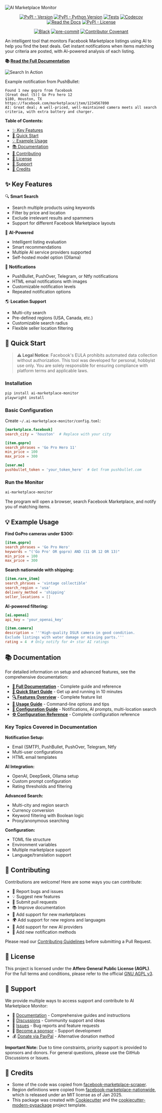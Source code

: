 ![AI Marketplace Monitor](docs/AIMM_neutral.png)

<div align="center">

[![PyPI - Version](https://img.shields.io/pypi/v/ai-marketplace-monitor.svg)](https://pypi.python.org/pypi/ai-marketplace-monitor)
[![PyPI - Python Version](https://img.shields.io/pypi/pyversions/ai-marketplace-monitor.svg)](https://pypi.python.org/pypi/ai-marketplace-monitor)
[![Tests](https://github.com/BoPeng/ai-marketplace-monitor/workflows/tests/badge.svg)](https://github.com/BoPeng/ai-marketplace-monitor/actions?workflow=tests)
[![Codecov](https://codecov.io/gh/BoPeng/ai-marketplace-monitor/branch/main/graph/badge.svg)](https://codecov.io/gh/BoPeng/ai-marketplace-monitor)
[![Read the Docs](https://readthedocs.org/projects/ai-marketplace-monitor/badge/)](https://ai-marketplace-monitor.readthedocs.io/)
[![PyPI - License](https://img.shields.io/pypi/l/ai-marketplace-monitor.svg)](https://pypi.python.org/pypi/ai-marketplace-monitor)

[![Black](https://img.shields.io/badge/code%20style-black-000000.svg)](https://github.com/psf/black)
[![pre-commit](https://img.shields.io/badge/pre--commit-enabled-brightgreen?logo=pre-commit&logoColor=white)](https://github.com/pre-commit/pre-commit)
[![Contributor Covenant](https://img.shields.io/badge/Contributor%20Covenant-2.1-4baaaa.svg)](https://www.contributor-covenant.org/version/2/1/code_of_conduct/)

</div>

An intelligent tool that monitors Facebook Marketplace listings using AI to help you find the best deals. Get instant notifications when items matching your criteria are posted, with AI-powered analysis of each listing.

**📚 [Read the Full Documentation](https://ai-marketplace-monitor.readthedocs.io/)**

![Search In Action](docs/search_in_action.png)

Example notification from PushBullet:

```
Found 1 new gopro from facebook
[Great deal (5)] Go Pro hero 12
$180, Houston, TX
https://facebook.com/marketplace/item/1234567890
AI: Great deal; A well-priced, well-maintained camera meets all search criteria, with extra battery and charger.
```

**Table of Contents:**

- [✨ Key Features](#-key-features)
- [🚀 Quick Start](#-quick-start)
- [💡 Example Usage](#-example-usage)
- [📚 Documentation](#-documentation)
- [🤝 Contributing](#-contributing)
- [📜 License](#-license)
- [💬 Support](#-support)
- [🙏 Credits](#-credits)

## ✨ Key Features

🔍 **Smart Search**

- Search multiple products using keywords
- Filter by price and location
- Exclude irrelevant results and spammers
- Support for different Facebook Marketplace layouts

🤖 **AI-Powered**

- Intelligent listing evaluation
- Smart recommendations
- Multiple AI service providers supported
- Self-hosted model option (Ollama)

📱 **Notifications**

- PushBullet, PushOver, Telegram, or Ntfy notifications
- HTML email notifications with images
- Customizable notification levels
- Repeated notification options

🌎 **Location Support**

- Multi-city search
- Pre-defined regions (USA, Canada, etc.)
- Customizable search radius
- Flexible seller location filtering

## 🚀 Quick Start

> **⚠️ Legal Notice**: Facebook's EULA prohibits automated data collection without authorization. This tool was developed for personal, hobbyist use only. You are solely responsible for ensuring compliance with platform terms and applicable laws.

### Installation

```bash
pip install ai-marketplace-monitor
playwright install
```

### Basic Configuration

Create `~/.ai-marketplace-monitor/config.toml`:

```toml
[marketplace.facebook]
search_city = 'houston'  # Replace with your city

[item.gopro]
search_phrases = 'Go Pro Hero 11'
min_price = 100
max_price = 300

[user.me]
pushbullet_token = 'your_token_here'  # Get from pushbullet.com
```

### Run the Monitor

```bash
ai-marketplace-monitor
```

The program will open a browser, search Facebook Marketplace, and notify you of matching items.

## 💡 Example Usage

**Find GoPro cameras under $300:**

```toml
[item.gopro]
search_phrases = 'Go Pro Hero'
keywords = "('Go Pro' OR gopro) AND (11 OR 12 OR 13)"
min_price = 100
max_price = 300
```

**Search nationwide with shipping:**

```toml
[item.rare_item]
search_phrases = 'vintage collectible'
search_region = 'usa'
delivery_method = 'shipping'
seller_locations = []
```

**AI-powered filtering:**

```toml
[ai.openai]
api_key = 'your_openai_key'

[item.camera]
description = '''High-quality DSLR camera in good condition.
Exclude listings with water damage or missing parts.'''
rating = 4  # Only notify for 4+ star AI ratings
```

## 📚 Documentation

For detailed information on setup and advanced features, see the comprehensive documentation:

- **[📖 Full Documentation](https://ai-marketplace-monitor.readthedocs.io/)** - Complete guide and reference
- **[🚀 Quick Start Guide](https://ai-marketplace-monitor.readthedocs.io/en/latest/quickstart.html)** - Get up and running in 10 minutes
- **[🔍 Features Overview](https://ai-marketplace-monitor.readthedocs.io/en/latest/features.html)** - Complete feature list
- **[📱 Usage Guide](https://ai-marketplace-monitor.readthedocs.io/en/latest/usage.html)** - Command-line options and tips
- **[🔧 Configuration Guide](https://ai-marketplace-monitor.readthedocs.io/en/latest/configurateion-guide.html)** - Notifications, AI prompts, multi-location search
- **[⚙️ Configuration Reference](https://ai-marketplace-monitor.readthedocs.io/en/latest/configuration.html)** - Complete configuration reference

### Key Topics Covered in Documentation

**Notification Setup:**

- Email (SMTP), PushBullet, PushOver, Telegram, Ntfy
- Multi-user configurations
- HTML email templates

**AI Integration:**

- OpenAI, DeepSeek, Ollama setup
- Custom prompt configuration
- Rating thresholds and filtering

**Advanced Search:**

- Multi-city and region search
- Currency conversion
- Keyword filtering with Boolean logic
- Proxy/anonymous searching

**Configuration:**

- TOML file structure
- Environment variables
- Multiple marketplace support
- Language/translation support

## 🤝 Contributing

Contributions are welcome! Here are some ways you can contribute:

- 🐛 Report bugs and issues
- 💡 Suggest new features
- 🔧 Submit pull requests
- 📚 Improve documentation
- 🏪 Add support for new marketplaces
- 🌍 Add support for new regions and languages
- 🤖 Add support for new AI providers
- 📱 Add new notification methods

Please read our [Contributing Guidelines](https://ai-marketplace-monitor.readthedocs.io/en/latest/contributing.html) before submitting a Pull Request.

## 📜 License

This project is licensed under the **Affero General Public License (AGPL)**. For the full terms and conditions, please refer to the official [GNU AGPL v3](https://www.gnu.org/licenses/agpl-3.0.en.html).

## 💬 Support

We provide multiple ways to access support and contribute to AI Marketplace Monitor:

- 📖 [Documentation](https://ai-marketplace-monitor.readthedocs.io/) - Comprehensive guides and instructions
- 🤝 [Discussions](https://github.com/BoPeng/ai-marketplace-monitor/discussions) - Community support and ideas
- 🐛 [Issues](https://github.com/BoPeng/ai-marketplace-monitor/issues) - Bug reports and feature requests
- 💖 [Become a sponsor](https://github.com/sponsors/BoPeng) - Support development
- 💰 [Donate via PayPal](https://www.paypal.com/donate/?hosted_button_id=3WT5JPQ2793BN) - Alternative donation method

**Important Note:** Due to time constraints, priority support is provided to sponsors and donors. For general questions, please use the GitHub Discussions or Issues.

## 🙏 Credits

- Some of the code was copied from [facebook-marketplace-scraper](https://github.com/passivebot/facebook-marketplace-scraper).
- Region definitions were copied from [facebook-marketplace-nationwide](https://github.com/gmoz22/facebook-marketplace-nationwide/), which is released under an MIT license as of Jan 2025.
- This package was created with [Cookiecutter](https://github.com/cookiecutter/cookiecutter) and the [cookiecutter-modern-pypackage](https://github.com/fedejaure/cookiecutter-modern-pypackage) project template.
